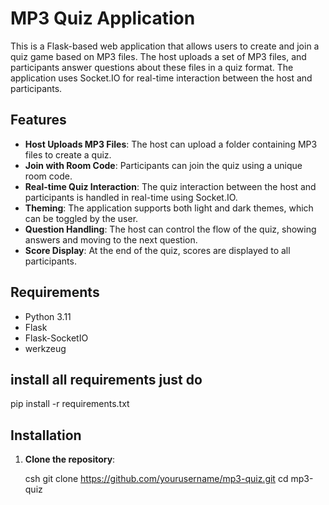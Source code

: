 # MP3 Quiz Application

This is a Flask-based web application that allows users to create and join a quiz game based on MP3 files. The host uploads a set of MP3 files, and participants answer questions about these files in a quiz format. The application uses Socket.IO for real-time interaction between the host and participants.

## Features

- **Host Uploads MP3 Files**: The host can upload a folder containing MP3 files to create a quiz.
- **Join with Room Code**: Participants can join the quiz using a unique room code.
- **Real-time Quiz Interaction**: The quiz interaction between the host and participants is handled in real-time using Socket.IO.
- **Theming**: The application supports both light and dark themes, which can be toggled by the user.
- **Question Handling**: The host can control the flow of the quiz, showing answers and moving to the next question.
- **Score Display**: At the end of the quiz, scores are displayed to all participants.

## Requirements

- Python 3.11
- Flask
- Flask-SocketIO
- werkzeug

## install all requirements just do
pip install -r requirements.txt


## Installation

1. **Clone the repository**:

   csh
   git clone https://github.com/yourusername/mp3-quiz.git
   cd mp3-quiz
